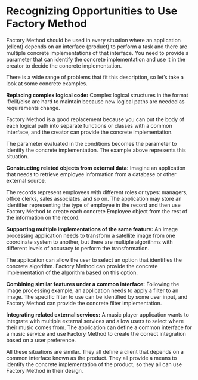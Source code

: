 # Recognizing Opportunities to Use Factory Method

Factory Method should be used in every situation where an application (client) depends on an interface (product) to perform a task and there are multiple concrete implementations of that interface. You need to provide a parameter that can identify the concrete implementation and use it in the creator to decide the concrete implementation.

There is a wide range of problems that fit this description, so let’s take a look at some concrete examples.

**Replacing complex logical code:** Complex logical structures in the format if/elif/else are hard to maintain because new logical paths are needed as requirements change.

Factory Method is a good replacement because you can put the body of each logical path into separate functions or classes with a common interface, and the creator can provide the concrete implementation.

The parameter evaluated in the conditions becomes the parameter to identify the concrete implementation. The example above represents this situation.

**Constructing related objects from external data:** Imagine an application that needs to retrieve employee information from a database or other external source.

The records represent employees with different roles or types: managers, office clerks, sales associates, and so on. The application may store an identifier representing the type of employee in the record and then use Factory Method to create each concrete Employee object from the rest of the information on the record.

**Supporting multiple implementations of the same feature:** An image processing application needs to transform a satellite image from one coordinate system to another, but there are multiple algorithms with different levels of accuracy to perform the transformation.

The application can allow the user to select an option that identifies the concrete algorithm. Factory Method can provide the concrete implementation of the algorithm based on this option.

**Combining similar features under a common interface:** Following the image processing example, an application needs to apply a filter to an image. The specific filter to use can be identified by some user input, and Factory Method can provide the concrete filter implementation.

**Integrating related external services:** A music player application wants to integrate with multiple external services and allow users to select where their music comes from. The application can define a common interface for a music service and use Factory Method to create the correct integration based on a user preference.

All these situations are similar. They all define a client that depends on a common interface known as the product. They all provide a means to identify the concrete implementation of the product, so they all can use Factory Method in their design.